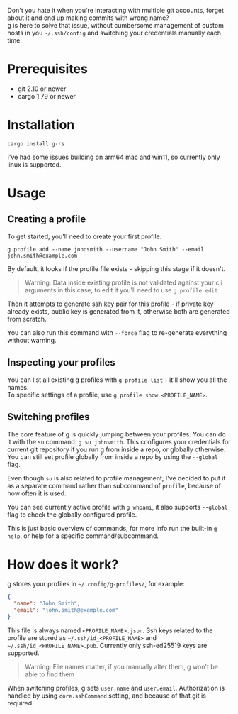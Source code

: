 Don't you hate it when you're interacting with multiple git accounts, forget about it and end up making commits with
wrong name? \
g is here to solve that issue, without cumbersome management of custom hosts in you `~/.ssh/config` and switching your
credentials manually each time.

# Prerequisites

- git 2.10 or newer
- cargo 1.79 or newer

# Installation

```
cargo install g-rs
```

I've had some issues building on arm64 mac and win11, so currently only linux is supported.

# Usage

## Creating a profile

To get started, you'll need to create your first profile.

```
g profile add --name johnsmith --username "John Smith" --email john.smith@example.com
```

By default, it looks if the profile file exists - skipping this stage if it doesn't.
> Warning: Data inside existing profile is not validated against your cli arguments in this case, to edit it you'll need
> to use `g profile edit`

Then it attempts to generate ssh key pair for this profile - if private key already exists, public key is generated from
it, otherwise both are generated from scratch.

You can also run this command with `--force` flag to re-generate everything without warning.

## Inspecting your profiles

You can list all existing g profiles with `g profile list` - it'll show you all the names. \
To specific settings of a profile, use `g profile show <PROFILE_NAME>`.

## Switching profiles

The core feature of g is quickly jumping between your profiles. You can do it with the `su` command: `g su johnsmith`.
This configures your credentials for current git repository if you run g from inside a repo, or globally otherwise.
You can still set profile globally from inside a repo by using the `--global` flag.

Even though `su` is also related to profile management, I've decided to put it as a separate command rather than
subcommand of `profile`, because of how often it is used.

You can see currently active profile with `g whoami`, it also supports `--global` flag to check the globally configured
profile.

This is just basic overview of commands, for more info run the built-in `g help`, or help for a specific
command/subcommand.

# How does it work?

g stores your profiles in `~/.config/g-profiles/`, for example:

```json
{
  "name": "John Smith",
  "email": "john.smith@example.com"
}
```

This file is always named `<PROFILE_NAME>.json`.
Ssh keys related to the profile are stored as `~/.ssh/id_<PROFILE_NAME>` and `~/.ssh/id_<PROFILE_NAME>.pub`.
Currently only ssh-ed25519 keys are supported.
> Warning: File names matter, if you manually alter them, g won't be able to find them

When switching profiles, g sets `user.name` and `user.email`.
Authorization is handled by using `core.sshCommand` setting, and because of that git is required.
